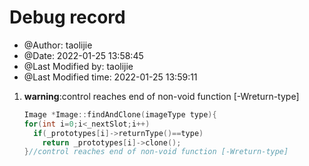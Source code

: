 # Debug record


* @Author: taolijie
* @Date: 2022-01-25 13:58:45
* @Last Modified by: taolijie
* @Last Modified time: 2022-01-25 13:59:11


1. **warning**:control reaches end of non-void function [-Wreturn-type]
    ```C++
    Image *Image::findAndClone(imageType type){
    for(int i=0;i<_nextSlot;i++)
      if(_prototypes[i]->returnType()==type)
        return _prototypes[i]->clone();
    }//control reaches end of non-void function [-Wreturn-type]
    ```
  